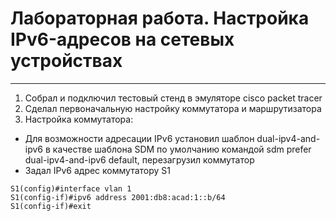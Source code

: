 # Лабораторная работа. Настройка IPv6-адресов на сетевых устройствах 
_ _ _

1. Собрал и подключил тестовый стенд в эмуляторе cisco packet tracer
2. Сделал первоначальную настройку коммутатора и маршрутизатора
3. Настройка коммутатора:
- Для возможности адресации IPv6 установил шаблон dual-ipv4-and-ipv6 в качестве шаблона SDM по умолчанию командой sdm prefer dual-ipv4-and-ipv6 default, перезагрузил коммутатор
- Задал IPv6 адрес коммутатору S1
```
S1(config)#interface vlan 1
S1(config-if)#ipv6 address 2001:db8:acad:1::b/64
S1(config-if)#exit
```